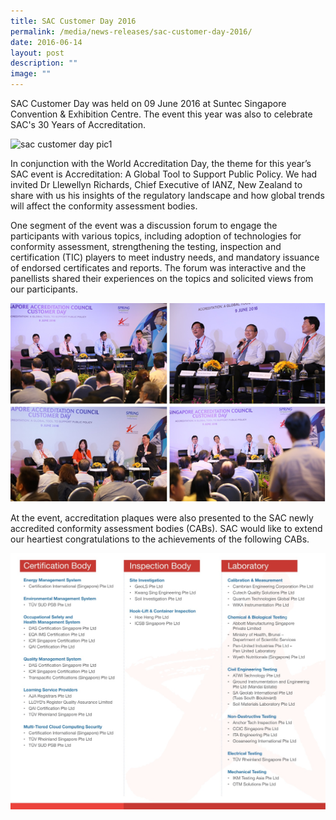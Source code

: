 ```yaml
---
title: SAC Customer Day 2016
permalink: /media/news-releases/sac-customer-day-2016/
date: 2016-06-14
layout: post
description: ""
image: ""
---
```

SAC Customer Day was held on 09 June 2016 at Suntec Singapore Convention & Exhibition Centre. The event this year was also to celebrate SAC's 30 Years of Accreditation.

![sac customer day pic1](/images/press-release/photos/SAC-Customer-Day-2016-1.png)

In conjunction with the World Accreditation Day, the theme for this year’s SAC event is Accreditation: A Global Tool to Support Public Policy. We had invited Dr Llewellyn Richards, Chief Executive of IANZ, New Zealand to share with us his insights of the regulatory landscape and how global trends will affect the conformity assessment bodies.

One segment of the event was a discussion forum to engage the participants with various topics, including adoption of technologies for conformity assessment, strengthening the testing, inspection and certification (TIC) players to meet industry needs, and mandatory issuance of endorsed certificates and reports. The forum was interactive and the panellists shared their experiences on the topics and solicited views from our participants.

![sac customer day pic2](/images/press-release/photos/SAC-Customer-Day-2016-2.png)

At the event, accreditation plaques were also presented to the SAC newly accredited conformity assessment bodies (CABs). SAC would like to extend our heartiest congratulations to the achievements of the following CABs.

![sac customer day pic3](/images/press-release/documents/SAC-Customer-Day-2016-3.png)